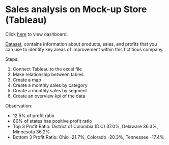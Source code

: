 # Sales analysis on Mock-up Store (Tableau)
Click [here](https://public.tableau.com/views/Superstore_16770600436860/Dashboard1?:language=en-US&:display_count=n&:origin=viz_share_link) to view dashboard.

[Dataset](https://public.tableau.com/app/sample-data/sample_-_superstore.xls), contains information about products, sales, and profits that you can use to identify key areas of improvement within this fictitious company.

Steps:
1. Connect Tableau to the excel file
2. Make relationship between tables
3. Create a map
4. Create a monthly sales by category
5. Create a monthly sales by segment
6. Create an overview kpi of the data

Observation:
  - 12.5% of profit ratio
  - 80% of states has positive profit ratio
  - Top 3 Profit Ratio: District of Columbia (D.C) 37.0%, Delaware 36.3%, Minnesota 36.2%
  - Bottom 3 Profit Ratio: Ohio -21.7%, Colorado -20.3%, Tennessee -17.4%

